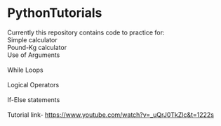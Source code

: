 # PythonTutorials

Currently this repository contains code to practice for: <br>
    Simple calculator<br>
    Pound-Kg calculator<br>
    Use of Arguments<br><br>
    While Loops<br><br>
    Logical Operators<br><br>
    If-Else statements<br><br>
Tutorial link- https://www.youtube.com/watch?v=_uQrJ0TkZlc&t=1222s

